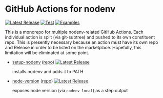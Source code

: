 # GitHub Actions for nodenv

[![Latest Release](https://img.shields.io/github/v/release/nodenv/actions?logo=github&sort=semver)](https://github.com/nodenv/actions/releases/latest)
[![Test](https://img.shields.io/github/workflow/status/nodenv/actions/Test?label=tests&logo=github)](https://github.com/nodenv/actions/actions?query=workflow%3ATest)
[![Examples](https://img.shields.io/github/workflow/status/nodenv/actions/Examples?color=orange&label=examples&logo=github)](https://github.com/nodenv/actions/actions?query=workflow%3AExamples)

This is a monorepo for multiple nodenv-related GitHub Actions.
Each individual action is split (via git-subtree) and pushed to its own constituent repo.
This is presently necessary because an action must have its own repo and Release in order to be listed on the marketplace.
Hopefully, this limitation will be eliminated at some point.

- [setup-nodenv](setup-nodenv) ([repo](https://github.com/nodenv/actions-setup-nodenv)) [![Latest Release](https://img.shields.io/github/v/release/nodenv/actions-setup-nodenv?logo=github&sort=semver)](https://github.com/nodenv/actions-setup-nodenv/releases/latest)

    installs nodenv and adds it to PATH

- [node-version](node-version) ([repo](https://github.com/nodenv/actions-node-version)) [![Latest Release](https://img.shields.io/github/v/release/nodenv/actions-node-version?logo=github&sort=semver)](https://github.com/nodenv/actions-node-version/releases/latest)

    exposes node version (via `nodenv local`) as a step output
